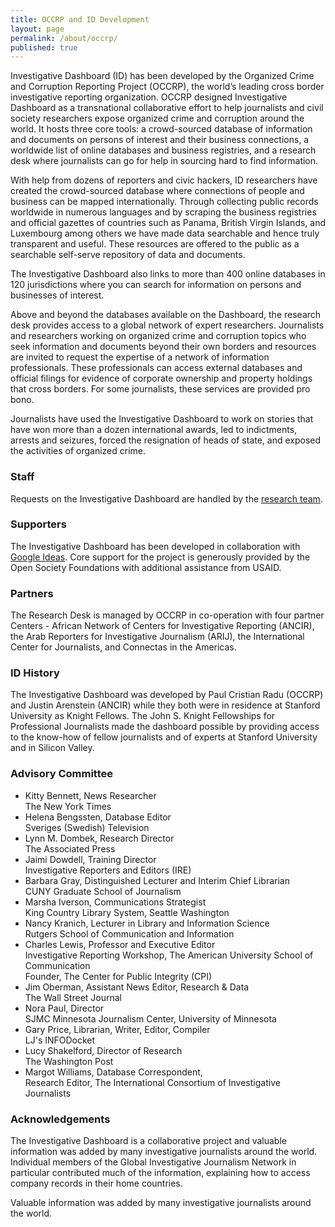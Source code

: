 ```yaml
---
title: OCCRP and ID Development
layout: page
permalink: /about/occrp/
published: true
---
```


Investigative Dashboard (ID) has been developed by the Organized Crime and
Corruption Reporting Project (OCCRP), the world’s leading cross border
investigative reporting organization. OCCRP designed Investigative Dashboard as
a transnational collaborative effort to help journalists and civil society
researchers expose organized crime and corruption around the world. It hosts
three core tools: a crowd-sourced database of information and documents on
persons of interest and their business connections, a worldwide list of online
databases and business registries, and a research desk where journalists can go
for help in sourcing hard to find information.

With help from dozens of reporters and civic hackers, ID researchers have
created the crowd-sourced database where connections of people and business can
be mapped internationally. Through collecting public records worldwide in
numerous languages and by scraping the business registries and official
gazettes of countries such as Panama, British Virgin Islands, and Luxembourg
among others we have made data searchable and hence truly transparent and
useful. These resources are offered to the public as a searchable self-serve
repository of data and documents.

The Investigative Dashboard also links to more than 400 online databases in 120
jurisdictions where you can search for information on persons and businesses of
interest.

Above and beyond the databases available on the Dashboard, the research desk
provides access to a global network of expert researchers. Journalists and
researchers working on organized crime and corruption topics who seek
information and documents beyond their own borders and resources are invited to
request the expertise of a network of information professionals. These
professionals can access external databases and official filings for evidence
of corporate ownership and property holdings that cross borders. For some
journalists, these services are provided pro bono.

Journalists have used the Investigative Dashboard to work on stories that have
won more than a dozen international awards, led to indictments, arrests and
seizures, forced the resignation of heads of state, and exposed the activities
of organized crime.

### Staff

Requests on the Investigative Dashboard are handled by the 
<a href="/about/researchers/" class="button buttonOutlined--primary">research team</a>.

### Supporters

The Investigative Dashboard has been developed in collaboration with [Google
Ideas](http://www.google.com/ideas/). Core support for the project is generously provided by the Open Society
Foundations with additional assistance from USAID.

### Partners

The Research Desk is managed by OCCRP in co-operation with four partner
Centers - African Network of Centers for Investigative Reporting (ANCIR), the
Arab Reporters for Investigative Journalism (ARIJ), the International Center
for Journalists, and Connectas in the Americas.

### ID History

The Investigative Dashboard was developed by Paul Cristian Radu (OCCRP) and
Justin Arenstein (ANCIR) while they both were in residence at Stanford
University as Knight Fellows. The John S. Knight Fellowships for Professional
Journalists made the dashboard possible by providing access to the know-how of
fellow journalists and of experts at Stanford University and in Silicon Valley.

### Advisory Committee

* Kitty Bennett, News Researcher<br/>
  The New York Times
* Helena Bengssten, Database Editor<br/>
  Sveriges (Swedish) Television
* Lynn M. Dombek, Research Director<br/>
  The Associated Press
* Jaimi Dowdell, Training Director<br/>
  Investigative Reporters and Editors (IRE)
* Barbara Gray, Distinguished Lecturer and Interim Chief Librarian<br/>
  CUNY Graduate School of Journalism
* Marsha Iverson, Communications Strategist<br/>
  King Country Library System, Seattle Washington
* Nancy Kranich, Lecturer in Library and Information Science<br/>
  Rutgers School of Communication and Information
* Charles Lewis, Professor and Executive Editor<br/>
  Investigative Reporting Workshop, The American University School of Communication<br/>
  Founder, The Center for Public Integrity (CPI)
* Jim Oberman, Assistant News Editor, Research & Data<br/>
  The Wall Street Journal
* Nora Paul, Director<br/>
  SJMC Minnesota Journalism Center, University of Minnesota
* Gary Price, Librarian, Writer, Editor, Compiler<br/>
  LJ's INFODocket
* Lucy Shakelford, Director of Research<br/>
  The Washington Post
* Margot Williams, Database Correspondent,<br/>
  Research Editor, The International Consortium of Investigative Journalists

### Acknowledgements

The Investigative Dashboard is a collaborative project and valuable information
was added by many investigative journalists around the world. Individual
members of the Global Investigative Journalism Network in particular
contributed much of the information, explaining how to access company records
in their home countries.

Valuable information was added by many investigative journalists around the
world.

